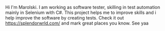 Hi I'm Marolski. I am working as software tester, skilling in test automation mainly in Selenium with C#. This project helps me to improve skills and i help improve the software by creating tests. Check it out https://splendorwrld.com/ and mark great places you know. See yaa
